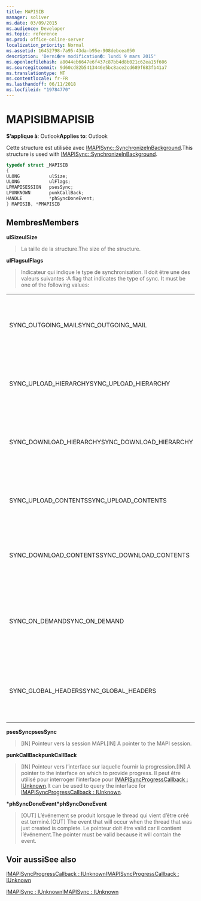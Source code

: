```yaml
---
title: MAPISIB
manager: soliver
ms.date: 03/09/2015
ms.audience: Developer
ms.topic: reference
ms.prod: office-online-server
localization_priority: Normal
ms.assetid: 16452798-7a95-43da-b95e-908debcea050
description: 'Derni�re modification�: lundi 9 mars 2015'
ms.openlocfilehash: a8044eb6647e6f437c87bb4d8b021c62ea15f606
ms.sourcegitcommit: 9d60cd82b5413446e5bc8ace2cd689f683fb41a7
ms.translationtype: MT
ms.contentlocale: fr-FR
ms.lasthandoff: 06/11/2018
ms.locfileid: "19784770"
---
```

# <a name="mapisib"></a><span data-ttu-id="63386-103">MAPISIB</span><span class="sxs-lookup"><span data-stu-id="63386-103">MAPISIB</span></span>

  
  
<span data-ttu-id="63386-104">**S’applique à**: Outlook</span><span class="sxs-lookup"><span data-stu-id="63386-104">**Applies to**: Outlook</span></span> 
  
<span data-ttu-id="63386-105">Cette structure est utilisée avec [IMAPISync::SynchronizeInBackground](imapisyncsynchronizeinbackground.md).</span><span class="sxs-lookup"><span data-stu-id="63386-105">This structure is used with [IMAPISync::SynchronizeInBackground](imapisyncsynchronizeinbackground.md).</span></span>
  
```cpp
typedef struct _MAPISIB
{
ULONG           ulSize;                
ULONG           ulFlags;
LPMAPISESSION   psesSync;
LPUNKNOWN       punkCallBack;
HANDLE          *phSyncDoneEvent;    
} MAPISIB, *PMAPISIB
```

## <a name="members"></a><span data-ttu-id="63386-106">Membres</span><span class="sxs-lookup"><span data-stu-id="63386-106">Members</span></span>

 <span data-ttu-id="63386-107">**ulSize**</span><span class="sxs-lookup"><span data-stu-id="63386-107">**ulSize**</span></span>
  
> <span data-ttu-id="63386-108">La taille de la structure.</span><span class="sxs-lookup"><span data-stu-id="63386-108">The size of the structure.</span></span>
    
 <span data-ttu-id="63386-109">**ulFlags**</span><span class="sxs-lookup"><span data-stu-id="63386-109">**ulFlags**</span></span>
  
> <span data-ttu-id="63386-110">Indicateur qui indique le type de synchronisation. Il doit être une des valeurs suivantes :</span><span class="sxs-lookup"><span data-stu-id="63386-110">A flag that indicates the type of sync. It must be one of the following values:</span></span>
    
||||
|:-----|:-----|:-----|
|<span data-ttu-id="63386-111">SYNC_OUTGOING_MAIL</span><span class="sxs-lookup"><span data-stu-id="63386-111">SYNC_OUTGOING_MAIL</span></span>  <br/> |<span data-ttu-id="63386-112">0 x 00000200</span><span class="sxs-lookup"><span data-stu-id="63386-112">0x00000200</span></span>  <br/> |<span data-ttu-id="63386-113">Envoyer le message vers le serveur (pas en cours d’utilisation).</span><span class="sxs-lookup"><span data-stu-id="63386-113">Send the message to the server (not currently in use).</span></span>  <br/> |
|<span data-ttu-id="63386-114">SYNC_UPLOAD_HIERARCHY</span><span class="sxs-lookup"><span data-stu-id="63386-114">SYNC_UPLOAD_HIERARCHY</span></span>  <br/> |<span data-ttu-id="63386-115">0x00000001</span><span class="sxs-lookup"><span data-stu-id="63386-115">0x00000001</span></span>  <br/> |<span data-ttu-id="63386-116">Propager les modifications de la hiérarchie sur le serveur.</span><span class="sxs-lookup"><span data-stu-id="63386-116">Push hierarchy changes to the server.</span></span>  <br/> |
|<span data-ttu-id="63386-117">SYNC_DOWNLOAD_HIERARCHY</span><span class="sxs-lookup"><span data-stu-id="63386-117">SYNC_DOWNLOAD_HIERARCHY</span></span>  <br/> |<span data-ttu-id="63386-118">0x00000002</span><span class="sxs-lookup"><span data-stu-id="63386-118">0x00000002</span></span>  <br/> |<span data-ttu-id="63386-119">Extraire des modifications de la hiérarchie à partir du serveur.</span><span class="sxs-lookup"><span data-stu-id="63386-119">Pull hierarchy changes from server.</span></span>  <br/> |
|<span data-ttu-id="63386-120">SYNC_UPLOAD_CONTENTS</span><span class="sxs-lookup"><span data-stu-id="63386-120">SYNC_UPLOAD_CONTENTS</span></span>  <br/> |<span data-ttu-id="63386-121">0 x 00000040</span><span class="sxs-lookup"><span data-stu-id="63386-121">0x00000040</span></span>  <br/> |<span data-ttu-id="63386-122">Propager les modifications de message au serveur.</span><span class="sxs-lookup"><span data-stu-id="63386-122">Push message changes to server.</span></span>  <br/> |
|<span data-ttu-id="63386-123">SYNC_DOWNLOAD_CONTENTS</span><span class="sxs-lookup"><span data-stu-id="63386-123">SYNC_DOWNLOAD_CONTENTS</span></span>  <br/> |<span data-ttu-id="63386-124">0x00000080</span><span class="sxs-lookup"><span data-stu-id="63386-124">0x00000080</span></span>  <br/> |<span data-ttu-id="63386-125">Extraire des modifications de message serveur.</span><span class="sxs-lookup"><span data-stu-id="63386-125">Pull message changes from server.</span></span>  <br/> |
|<span data-ttu-id="63386-126">SYNC_ON_DEMAND</span><span class="sxs-lookup"><span data-stu-id="63386-126">SYNC_ON_DEMAND</span></span>  <br/> |<span data-ttu-id="63386-127">0 x 20000000</span><span class="sxs-lookup"><span data-stu-id="63386-127">0x20000000</span></span>  <br/> |<span data-ttu-id="63386-128">La synchronisation a été lancée par l’utilisateur et doit être une priorité plus élevée.</span><span class="sxs-lookup"><span data-stu-id="63386-128">The sync was initiated by the user and should be a higher priority.</span></span>  <br/> |
|<span data-ttu-id="63386-129">SYNC_GLOBAL_HEADERS</span><span class="sxs-lookup"><span data-stu-id="63386-129">SYNC_GLOBAL_HEADERS</span></span>  <br/> |<span data-ttu-id="63386-130">0x02000000</span><span class="sxs-lookup"><span data-stu-id="63386-130">0x02000000</span></span>  <br/> |<span data-ttu-id="63386-131">Doit synchroniser uniquement les en-têtes et corps pas complètes.</span><span class="sxs-lookup"><span data-stu-id="63386-131">Should only sync headers and not full bodies.</span></span>  <br/> |
   
 <span data-ttu-id="63386-132">**psesSync**</span><span class="sxs-lookup"><span data-stu-id="63386-132">**psesSync**</span></span>
  
> <span data-ttu-id="63386-133">[IN] Pointeur vers la session MAPI.</span><span class="sxs-lookup"><span data-stu-id="63386-133">[IN] A pointer to the MAPI session.</span></span>
    
 <span data-ttu-id="63386-134">**punkCallBack**</span><span class="sxs-lookup"><span data-stu-id="63386-134">**punkCallBack**</span></span>
  
> <span data-ttu-id="63386-135">[IN] Pointeur vers l’interface sur laquelle fournir la progression.</span><span class="sxs-lookup"><span data-stu-id="63386-135">[IN] A pointer to the interface on which to provide progress.</span></span> <span data-ttu-id="63386-136">Il peut être utilisé pour interroger l’interface pour [IMAPISyncProgressCallback : IUnknown](imapisyncprogresscallbackiunknown.md).</span><span class="sxs-lookup"><span data-stu-id="63386-136">It can be used to query the interface for [IMAPISyncProgressCallback : IUnknown](imapisyncprogresscallbackiunknown.md).</span></span>
    
 <span data-ttu-id="63386-137">**\*phSyncDoneEvent**</span><span class="sxs-lookup"><span data-stu-id="63386-137">**\*phSyncDoneEvent**</span></span>
  
> <span data-ttu-id="63386-138">[OUT] L’événement se produit lorsque le thread qui vient d’être créé est terminé.</span><span class="sxs-lookup"><span data-stu-id="63386-138">[OUT] The event that will occur when the thread that was just created is complete.</span></span> <span data-ttu-id="63386-139">Le pointeur doit être valid car il contient l’événement.</span><span class="sxs-lookup"><span data-stu-id="63386-139">The pointer must be valid because it will contain the event.</span></span>
    
## <a name="see-also"></a><span data-ttu-id="63386-140">Voir aussi</span><span class="sxs-lookup"><span data-stu-id="63386-140">See also</span></span>



[<span data-ttu-id="63386-141">IMAPISyncProgressCallback : IUnknown</span><span class="sxs-lookup"><span data-stu-id="63386-141">IMAPISyncProgressCallback : IUnknown</span></span>](imapisyncprogresscallbackiunknown.md)
  
[<span data-ttu-id="63386-142">IMAPISync : IUnknown</span><span class="sxs-lookup"><span data-stu-id="63386-142">IMAPISync : IUnknown</span></span>](imapisynciunknown.md)

